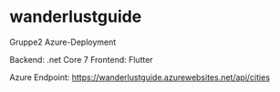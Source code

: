 # wanderlustguide
 Gruppe2 Azure-Deployment

 Backend: .net Core 7 
 Frontend: Flutter 


 Azure Endpoint: https://wanderlustguide.azurewebsites.net/api/cities




